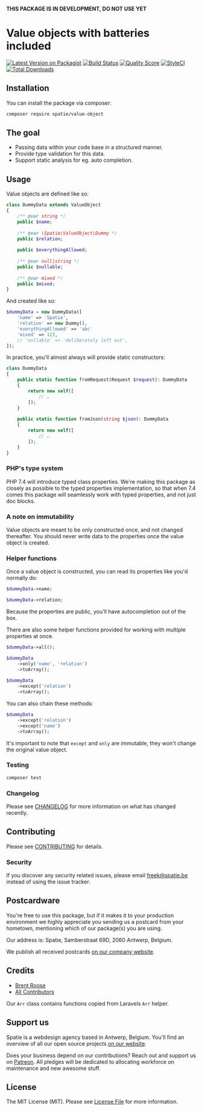 **THIS PACKAGE IS IN DEVELOPMENT, DO NOT USE YET**

# Value objects with batteries included

[![Latest Version on Packagist](https://img.shields.io/packagist/v/spatie/value-object.svg?style=flat-square)](https://packagist.org/packages/spatie/value-object)
[![Build Status](https://img.shields.io/travis/spatie/value-object/master.svg?style=flat-square)](https://travis-ci.org/spatie/value-object)
[![Quality Score](https://img.shields.io/scrutinizer/g/spatie/value-object.svg?style=flat-square)](https://scrutinizer-ci.com/g/spatie/value-object)
[![StyleCI](https://github.styleci.io/repos/153632216/shield?branch=master)](https://github.styleci.io/repos/153632216)
[![Total Downloads](https://img.shields.io/packagist/dt/spatie/value-object.svg?style=flat-square)](https://packagist.org/packages/spatie/value-object)

## Installation

You can install the package via composer:

```bash
composer require spatie/value-object
```

## The goal

- Passing data within your code base in a structured manner.
- Provide type validation for this data.
- Support static analysis for eg. auto completion.

## Usage

Value objects are defined like so:

```php
class DummyData extends ValueObject
{
    /** @var string */
    public $name;
    
    /** @var \Spatie\ValueObject\Dummy */
    public $relation;
    
    public $everythingAllowed;
    
    /** @var null|string */
    public $nullable;
    
    /** @var mixed */
    public $mixed;
}
```

And created like so:

```php
$dummyData = new DummyData([
    'name' => 'Spatie',
    'relation' => new Dummy(),
    'everythingAllowed' => 'abc'
    'mixed' => 123,
    // 'nullable' => 'deliberately left out',
]);
```

In practice, you'll almost always will provide static constructors:

```php
class DummyData
{
    public static function fromRequest(Request $request): DummyData
    {
        return new self([
            // …
        ]);
    }
    
    public static function fromJson(string $json): DummyData
    {
        return new self([
            // …
        ]);
    }
}
```

### PHP's type system

PHP 7.4 will introduce typed class properties. 
We're making this package as closely as possible to the typed properties implementation,
so that when 7.4 comes this package will seamlessly work with typed properties, and not just doc blocks.

### A note on immutability

Value objects are meant to be only constructed once, and not changed thereafter.
You should never write data to the properties once the value object is created.

### Helper functions

Once a value object is constructed, you can read its properties like you'd normally do:

```php
$dummyData->name;

$dummyData->relation;
```

Because the properties are public, you'll have autocompletion out of the box.

There are also some helper functions provided for working with multiple properties at once. 

```php
$dummyData->all();

$dummyData
    ->only('name', 'relation')
    ->toArray();
    
$dummyData
    ->except('relation')
    ->toArray();
``` 

You can also chain these methods:

```php
$dummyData
    ->except('relation')
    ->except('name')
    ->toArray();
```

It's important to note that `except` and `only` are immutable, they won't change the original value object.

### Testing

``` bash
composer test
```

### Changelog

Please see [CHANGELOG](CHANGELOG.md) for more information on what has changed recently.

## Contributing

Please see [CONTRIBUTING](CONTRIBUTING.md) for details.

### Security

If you discover any security related issues, please email freek@spatie.be instead of using the issue tracker.

## Postcardware

You're free to use this package, but if it makes it to your production environment we highly appreciate you sending us a postcard from your hometown, mentioning which of our package(s) you are using.

Our address is: Spatie, Samberstraat 69D, 2060 Antwerp, Belgium.

We publish all received postcards [on our company website](https://spatie.be/en/opensource/postcards).

## Credits

- [Brent Roose](https://github.com/brentgd)
- [All Contributors](../../contributors)

Our `Arr` class contains functions copied from Laravels `Arr` helper.

## Support us

Spatie is a webdesign agency based in Antwerp, Belgium. You'll find an overview of all our open source projects [on our website](https://spatie.be/opensource).

Does your business depend on our contributions? Reach out and support us on [Patreon](https://www.patreon.com/spatie). 
All pledges will be dedicated to allocating workforce on maintenance and new awesome stuff.

## License

The MIT License (MIT). Please see [License File](LICENSE.md) for more information.
